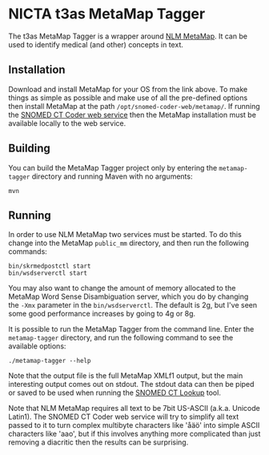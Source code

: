 # NICTA t3as MetaMap Tagger

The t3as MetaMap Tagger is a wrapper around [NLM MetaMap](http://metamap.nlm.nih.gov/). It can be used to identify medical (and other) concepts in text.

## Installation

Download and install MetaMap for your OS from the link above. To make things as simple as possible and make use of all the pre-defined options then install MetaMap at the path `/opt/snomed-coder-web/metamap/`. If running the [SNOMED CT Coder web service](../snomed-coder-web) then the MetaMap installation must be available locally to the web service.

## Building

You can build the MetaMap Tagger project only by entering the `metamap-tagger` directory and running Maven with no arguments:

    mvn

## Running

In order to use NLM MetaMap two services must be started. To do this change into the MetaMap `public_mm` directory, and then run the following commands:

    bin/skrmedpostctl start
    bin/wsdserverctl start

You may also want to change the amount of memory allocated to the MetaMap Word Sense Disambiguation server, which you do by changing the `-Xmx` parameter in the `bin/wsdserverctl`. The default is 2g, but I've seen some good performance increases by going to 4g or 8g.

It is possible to run the MetaMap Tagger from the command line. Enter the `metamap-tagger` directory, and run the following command to see the available options:

    ./metamap-tagger --help

Note that the output file is the full MetaMap XMLf1 output, but the main interesting output comes out on stdout. The stdout data can then be piped or saved to be used when running the [SNOMED CT Lookup](../snomedct-lookup) tool.

Note that NLM MetaMap requires all text to be 7bit US-ASCII (a.k.a. Unicode Latin1). The SNOMED CT Coder web service will try to simplify all text passed to it to turn complex multibyte characters like 'åäö' into simple ASCII characters like 'aao', but if this involves anything more complicated than just removing a diacritic then the results can be surprising.
